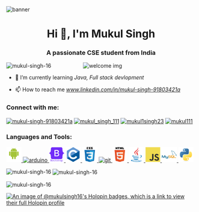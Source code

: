 <img width="100%" height="400px" src="pc.gif" alt="banner">
<h1 align="center">Hi 👋, I'm Mukul Singh</h1>
<h3 align="center">A passionate CSE student from India</h3>
<img align="right" border-radius:20% width="300px"  src="https://media.tenor.com/1j5d_905zRsAAAAC/developer-computer.gif" alt="welcome img">

<p align="left"> <img src="https://komarev.com/ghpvc/?username=mukul-singh-16&label=Profile%20views&color=0e75b6&style=flat" alt="mukul-singh-16" /> </p>

- 🌱 I’m currently learning *Java, Full stack devlopment*

- 📫 How to reach me *www.linkedin.com/in/mukul-singh-91803421a*

<h3 align="left">Connect with me:</h3>
<p align="left">
<a href="https://linkedin.com/in/mukul-singh-91803421a](https://www.linkedin.com/in/mukul-singh-268527289/)" target="blank"><img align="center" src="https://raw.githubusercontent.com/rahuldkjain/github-profile-readme-generator/master/src/images/icons/Social/linked-in-alt.svg" alt="mukul-singh-91803421a" height="30" width="40" /></a>
<a href="https://instagram.com/mukul_singh_111" target="blank"><img align="center" src="https://raw.githubusercontent.com/rahuldkjain/github-profile-readme-generator/master/src/images/icons/Social/instagram.svg" alt="mukul_singh_111" height="30" width="40" /></a>
<a href="https://www.hackerrank.com/mukul1singh23" target="blank"><img align="center" src="https://raw.githubusercontent.com/rahuldkjain/github-profile-readme-generator/master/src/images/icons/Social/hackerrank.svg" alt="mukul1singh23" height="30" width="40" /></a>
<a href="https://www.leetcode.com/mukul111" target="blank"><img align="center" src="https://raw.githubusercontent.com/rahuldkjain/github-profile-readme-generator/master/src/images/icons/Social/leet-code.svg" alt="mukul111" height="30" width="40" /></a>
</p>

<h3 align="left">Languages and Tools:</h3>
<p align="left"> <a href="https://developer.android.com" target="_blank" rel="noreferrer"> <img src="https://raw.githubusercontent.com/devicons/devicon/master/icons/android/android-original-wordmark.svg" alt="android" width="40" height="40"/> </a> <a href="https://www.arduino.cc/" target="_blank" rel="noreferrer"> <img src="https://cdn.worldvectorlogo.com/logos/arduino-1.svg" alt="arduino" width="40" height="40"/> </a> <a href="https://getbootstrap.com" target="_blank" rel="noreferrer"> <img src="https://raw.githubusercontent.com/devicons/devicon/master/icons/bootstrap/bootstrap-plain-wordmark.svg" alt="bootstrap" width="40" height="40"/> </a> <a href="https://www.cprogramming.com/" target="_blank" rel="noreferrer"> <img src="https://raw.githubusercontent.com/devicons/devicon/master/icons/c/c-original.svg" alt="c" width="40" height="40"/> </a> <a href="https://www.w3schools.com/css/" target="_blank" rel="noreferrer"> <img src="https://raw.githubusercontent.com/devicons/devicon/master/icons/css3/css3-original-wordmark.svg" alt="css3" width="40" height="40"/> </a> <a href="https://git-scm.com/" target="_blank" rel="noreferrer"> <img src="https://www.vectorlogo.zone/logos/git-scm/git-scm-icon.svg" alt="git" width="40" height="40"/> </a> <a href="https://www.w3.org/html/" target="_blank" rel="noreferrer"> <img src="https://raw.githubusercontent.com/devicons/devicon/master/icons/html5/html5-original-wordmark.svg" alt="html5" width="40" height="40"/> </a> <a href="https://www.java.com" target="_blank" rel="noreferrer"> <img src="https://raw.githubusercontent.com/devicons/devicon/master/icons/java/java-original.svg" alt="java" width="40" height="40"/> </a> <a href="https://developer.mozilla.org/en-US/docs/Web/JavaScript" target="_blank" rel="noreferrer"> <img src="https://raw.githubusercontent.com/devicons/devicon/master/icons/javascript/javascript-original.svg" alt="javascript" width="40" height="40"/> </a> <a href="https://www.mysql.com/" target="_blank" rel="noreferrer"> <img src="https://raw.githubusercontent.com/devicons/devicon/master/icons/mysql/mysql-original-wordmark.svg" alt="mysql" width="40" height="40"/> </a> <a href="https://www.python.org" target="_blank" rel="noreferrer"> <img src="https://raw.githubusercontent.com/devicons/devicon/master/icons/python/python-original.svg" alt="python" width="40" height="40"/> </a> </p>

<p><img align="left" src="https://github-readme-stats.vercel.app/api/top-langs?username=mukul-singh-16&show_icons=true&locale=en&layout=compact" alt="mukul-singh-16" /></p>

<p>&nbsp;<img align="center" src="https://github-readme-stats.vercel.app/api?username=mukul-singh-16&show_icons=true&locale=en" alt="mukul-singh-16" /></p>

<p><img align="center" src="https://github-readme-streak-stats.herokuapp.com/?user=mukul-singh-16&" alt="mukul-singh-16" /></p>

[![An image of @mukulsingh16's Holopin badges, which is a link to view their full Holopin profile](https://holopin.me/mukulsingh16)](https://holopin.io/@mukulsingh16)
